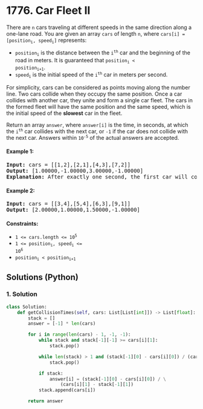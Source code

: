# 1776. Car Fleet II
There are `n` cars traveling at different speeds in the same direction along a one-lane road. You are given an array `cars` of length `n`, where <code>cars[i] = [position<sub>i</sub>, speed<sub>i</sub>]</code> represents:
* <code>position<sub>i</sub></code> is the distance between the <code>i<sup>th</sup></code> car and the beginning of the road in meters. It is guaranteed that <code>position<sub>i</sub> < position<sub>i+1</sub></code>.
* <code>speed<sub>i</sub></code> is the initial speed of the <code>i<sup>th</sup></code> car in meters per second.

For simplicity, cars can be considered as points moving along the number line. Two cars collide when they occupy the same position. Once a car collides with another car, they unite and form a single car fleet. The cars in the formed fleet will have the same position and the same speed, which is the initial speed of the **slowest** car in the fleet.

Return an array `answer`, where `answer[i]` is the time, in seconds, at which the <code>i<sup>th</sup></code> car collides with the next car, or `-1` if the car does not collide with the next car. Answers within <code>10<sup>-5</sup></code> of the actual answers are accepted.

#### Example 1:
<pre>
<strong>Input:</strong> cars = [[1,2],[2,1],[4,3],[7,2]]
<strong>Output:</strong> [1.00000,-1.00000,3.00000,-1.00000]
<strong>Explanation:</strong> After exactly one second, the first car will collide with the second car, and form a car fleet with speed 1 m/s. After exactly 3 seconds, the third car will collide with the fourth car, and form a car fleet with speed 2 m/s.
</pre>

#### Example 2:
<pre>
<strong>Input:</strong> cars = [[3,4],[5,4],[6,3],[9,1]]
<strong>Output:</strong> [2.00000,1.00000,1.50000,-1.00000]
</pre>

#### Constraints:
* <code>1 <= cars.length <= 10<sup>5</sup></code>
* <code>1 <= position<sub>i</sub>, speed<sub>i</sub> <= 10<sup>6</sup></code>
* <code>position<sub>i</sub> < position<sub>i+1</sub></code>

## Solutions (Python)

### 1. Solution
```Python
class Solution:
    def getCollisionTimes(self, cars: List[List[int]]) -> List[float]:
        stack = []
        answer = [-1] * len(cars)

        for i in range(len(cars) - 1, -1, -1):
            while stack and stack[-1][-1] >= cars[i][1]:
                stack.pop()

            while len(stack) > 1 and (stack[-1][0] - cars[i][0]) / (cars[i][1] - stack[-1][1]) > (stack[-2][0] - cars[i][0]) / (cars[i][1] - stack[-2][1]):
                stack.pop()

            if stack:
                answer[i] = (stack[-1][0] - cars[i][0]) / \
                    (cars[i][1] - stack[-1][1])
            stack.append(cars[i])

        return answer
```
